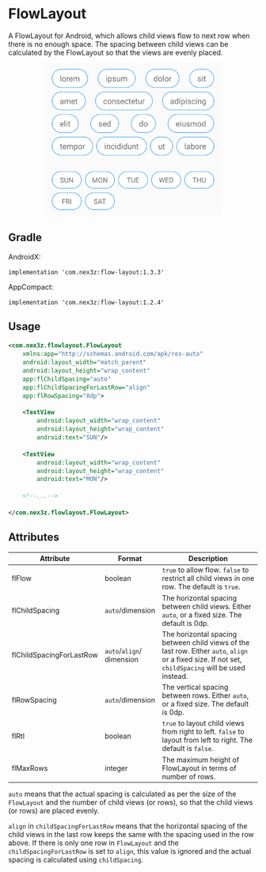 # FlowLayout

A FlowLayout for Android, which allows child views flow to next row when there is no enough space. The spacing between child views can be calculated by the FlowLayout so that the views are evenly placed.

<p align="center">
<img src="images/sample.png" width="360"/>
</p>


## Gradle

AndroidX:

```
implementation 'com.nex3z:flow-layout:1.3.3'
```

AppCompact:

```
implementation 'com.nex3z:flow-layout:1.2.4'
```


## Usage

```xml
<com.nex3z.flowlayout.FlowLayout
    xmlns:app="http://schemas.android.com/apk/res-auto"
    android:layout_width="match_parent"
    android:layout_height="wrap_content"
    app:flChildSpacing="auto"
    app:flChildSpacingForLastRow="align"
    app:flRowSpacing="8dp">

    <TextView
        android:layout_width="wrap_content"
        android:layout_height="wrap_content"
        android:text="SUN"/>

    <TextView
        android:layout_width="wrap_content"
        android:layout_height="wrap_content"
        android:text="MON"/>

    <!--...-->

</com.nex3z.flowlayout.FlowLayout>
```


## Attributes

| Attribute                | Format                       | Description                                                                                                                                          |
|--------------------------|------------------------------|------------------------------------------------------------------------------------------------------------------------------------------------------|
| flFlow                   | boolean                      | `true` to allow flow. `false` to restrict all child views in one row. The default is `true`.                                                         |
| flChildSpacing           | `auto`/dimension             | The horizontal spacing between child views. Either `auto`, or a fixed size. The default is 0dp.                                                      |
| flChildSpacingForLastRow | `auto`/`align`/<br>dimension | The horizontal spacing between child views of the last row. Either `auto`, `align` or a fixed size. If not set, `childSpacing` will be used instead. |
| flRowSpacing             | `auto`/dimension             | The vertical spacing between rows. Either `auto`, or a fixed size. The default is 0dp.                                                               |
| flRtl                    | boolean                      | `true` to layout child views from right to left. `false` to layout from left to right. The default is `false`.                                       |
| flMaxRows                | integer                      | The maximum height of FlowLayout in terms of number of rows.                                                                                         |

`auto` means that the actual spacing is calculated as per the size of the `FlowLayout` and the number of child views (or rows), so that the child views (or rows) are placed evenly.

`align` in `childSpacingForLastRow` means that the horizontal spacing of the child views in the last row keeps the same with the spacing used in the row above. If there is only one row in `FlowLayout` and the `childSpacingForLastRow` is set to `align`, this value is ignored and the actual spacing is calculated using `childSpacing`.


